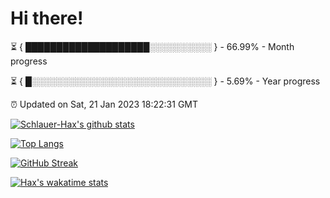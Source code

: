 # Hi there!

⏳ { ████████████████████░░░░░░░░░░ } - 66.99% - Month progress

⏳ { █░░░░░░░░░░░░░░░░░░░░░░░░░░░░░ } - 5.69% - Year progress

⏰ Updated on Sat, 21 Jan 2023 18:22:31 GMT


[![Schlauer-Hax's github stats](https://github-readme-stats.vercel.app/api?username=Schlauer-Hax&show_icons=true&theme=dark&count_private=true)](https://github.com/Schlauer-Hax)


[![Top Langs](https://github-readme-stats.vercel.app/api/top-langs/?username=Schlauer-Hax&layout=compact&theme=dark)](https://github.com/Schlauer-Hax?tab=repositories)

[![GitHub Streak](https://streak-stats.demolab.com?user=Schlauer-Hax&theme=dark)](https://git.io/streak-stats)

[![Hax's wakatime stats](https://github-readme-stats.vercel.app/api/wakatime?username=Hax&theme=dark)](https://wakatime.com/@Hax)

